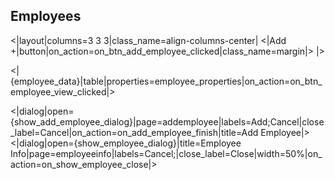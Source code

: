 ## Employees

<|layout|columns=3 3 3|class_name=align-columns-center|
<|Add +|button|on_action=on_btn_add_employee_clicked|class_name=margin|>
|>

<|{employee_data}|table|properties=employee_properties|on_action=on_btn_employee_view_clicked|>

<|dialog|open={show_add_employee_dialog}|page=addemployee|labels=Add;Cancel|close_label=Cancel|on_action=on_add_employee_finish|title=Add Employee|>
<|dialog|open={show_employee_dialog}|title=Employee Info|page=employeeinfo|labels=Cancel;|close_label=Close|width=50%|on_action=on_show_employee_close|>